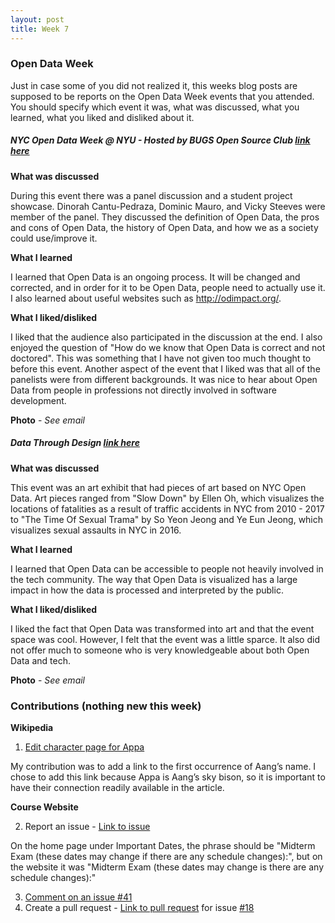 ```yaml
---
layout: post
title: Week 7
---
```


### Open Data Week

Just in case some of you did not realized it, this weeks blog posts are supposed to be reports on the Open Data Week events that you attended. You should specify which event it was, what was discussed, what you learned, what you liked and disliked about it.

##### NYC Open Data Week @ NYU - Hosted by BUGS Open Source Club [link here](https://bugs-nyu.github.io/open-data/open_data_week.html)

**What was discussed**

During this event there was a panel discussion and a student project showcase. Dinorah Cantu-Pedraza, Dominic Mauro, and Vicky Steeves were member of the panel. They discussed the definition of Open Data, the pros and cons of Open Data, the history of Open Data, and how we as a society could use/improve it.

**What I learned**

I learned that Open Data is an ongoing process. It will be changed and corrected, and in order for it to be Open Data, people need to actually use it. I also learned about useful websites such as <http://odimpact.org/>.

**What I liked/disliked**

I liked that the audience also participated in the discussion at the end. I also enjoyed the question of "How do we know that Open Data is correct and not doctored". This was something that I have not given too much thought to before this event. Another aspect of the event that I liked was that all of the panelists were from different backgrounds. It was nice to hear about Open Data from people in professions not directly involved in software development.

**Photo** -  *See email*

##### Data Through Design [link here](http://datathroughdesign.com/index.html)

**What was discussed**

This event was an art exhibit that had pieces of art based on NYC Open Data. Art pieces ranged from "Slow Down" by Ellen Oh, which visualizes the locations of fatalities as a result of traffic accidents in NYC from 2010 - 2017 to "The Time Of Sexual Trama" by So Yeon Jeong and Ye Eun Jeong, which visualizes sexual assaults in NYC in 2016.

**What I learned**

I learned that Open Data can be accessible to people not heavily involved in the tech community. The way that Open Data is visualized has a large impact in how the data is processed and interpreted by the public.

**What I liked/disliked**

I liked the fact that Open Data was transformed into art and that the event space was cool. However, I felt that the event was a little sparce. It also did not offer much to someone who is very knowledgeable about both Open Data and tech.

**Photo** -  *See email*

### Contributions (nothing new this week)

**Wikipedia**

1. [Edit character page for Appa](<https://en.wikipedia.org/w/index.php?title=Appa_(character)&oldid=825221947>) 

My contribution was to add a link to the first occurrence of Aang’s name. I chose to add this link because Appa is Aang’s sky bison, so it is important to have their connection readily available in the article. 

**Course Website**

2. Report an issue - [Link to issue](https://github.com/joannakl/cs480_s18/issues/42)

On the home page under Important Dates, the phrase should be "Midterm Exam (these dates may change if there are any schedule changes):", but on the website it was "Midterm Exam (these dates may change is there are any schedule changes):"

3. [Comment on an issue #41](https://github.com/joannakl/cs480_s18/issues/41)
4. Create a pull request  - [Link to pull request](https://github.com/joannakl/cs480_s18/pull/72) for issue [#18](https://github.com/joannakl/cs480_s18/issues/18)
